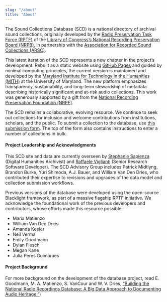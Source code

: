 ```yaml
---
slug: "/about"
title: "About"
---
```


The Sound Collections Database (SCD) is a national directory of archival sound collections, originally developed by the [Radio Preservation Task Force (RPTF)](https://radiopreservation.org/) of the [Library of Congress’s National Recording Preservation Board (NRPB)](https://www.loc.gov/programs/national-recording-preservation-board/about-this-program), in partnership with the [Association for Recorded Sound Collections (ARSC)](https://arsc-audio.org/).

This latest iteration of the SCD represents a new chapter in the project’s development. Rebuilt as a static website using [GitHub Pages](https://pages.github.com) and guided by minimal computing principles, the current version is maintained and developed by the [Maryland Institute for Technology in the Humanities (MITH)](https://mith.umd.edu/) at the University of Maryland. The new platform emphasizes transparency, sustainability, and long-term stewardship of metadata describing historically significant and at-risk audio collections. This work was generously supported by a gift from the [National Recording Preservation Foundation (NRPF)](https://www.recordingpreservation.org/about/).

The SCD remains a collaborative, evolving resource. We continue to seek out collections for inclusion and welcome contributions from institutions, scholars, and the public. To submit a collection to the database, use [this submission form](https://airtable.com/appjiL3avrIs3jLVo/shrQ1lOcNqnwVcKve). The top of the form also contains instructions to enter a number of collections in bulk.

#### Project Leadership and Acknowledgments

This SCD site and data are currently overseen by [Stephanie Sapienza](https://mith.umd.edu/people/stephanie-sapienza/) (Digital Humanities Archivist) and [Raffaele Viglianti](https://mith.umd.edu/people/raffaele-viglianti/) (Senior Research Software Developer). The SCD Advisory Group includes Patrick Midtlyng, Brandon Burke, Yuri Shimoda, A.J. Bauer, and William Van Den Dries, who contributed their expertise to revisions and upgrades of the data model and collection submission workflows.

Previous versions of the database were developed using the open-source Blacklight framework, as part of a massive flagship RPTF initiative. We acknowledge the foundational work of the previous developers and contributors, whose efforts made this resource possible:

- Maria Matienzo
- William Van Den Dries
- Amanda Keeler
- Neil Verma
- Emily Goodmann
- Dylan Flesch
- Megan Kane
- Julia Peres Guimaraes

#### Project Background

For more background on the development of the database project, read E. Goodmann, M. A. Matienzo, S. VanCour and W. V. Dries, [“Building the National Radio Recordings Database: A Big Data Approach to Documenting Audio Heritage.”](https://matienzo.org/storage/2019/2019-rptf-database.pdf))
